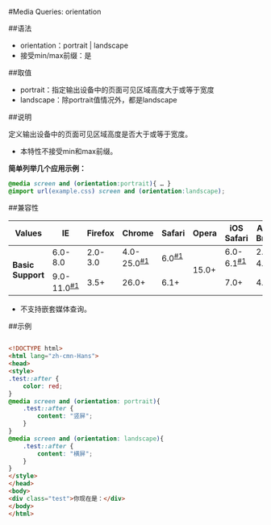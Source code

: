 #Media Queries: orientation

##语法

- orientation：portrait | landscape
- 接受min/max前缀：是


##取值

- portrait：指定输出设备中的页面可见区域高度大于或等于宽度
- landscape：除portrait值情况外，都是landscape


##说明

定义输出设备中的页面可见区域高度是否大于或等于宽度。

- 本特性不接受min和max前缀。


**简单列举几个应用示例：**

```css
@media screen and (orientation:portrait){ … }
@import url(example.css) screen and (orientation:landscape);
```


##兼容性


<table class="compatible">
<thead>
	<tr>
		<th>Values</th>
		<th>IE</th>
		<th>Firefox</th>
		<th>Chrome</th>
		<th>Safari</th>
		<th>Opera</th>
		<th>iOS Safari</th>
		<th>Android Browser</th>
		<th>Android Chrome</th>
	</tr>
</thead>
<tbody>
	<tr>
		<td rowspan="2"><strong>Basic Support</strong></td>
		<td class="unsupport">6.0-8.0</td>
		<td class="unsupport">2.0-3.0</td>
		<td class="partsupport">4.0-25.0<sup><a href="#support1">#1</a></sup></td>
		<td class="partsupport">6.0<sup><a href="#support1">#1</a></sup></td>
		<td class="support" rowspan="2">15.0+</td>
		<td class="partsupport">6.0-6.1<sup><a href="#support1">#1</a></sup></td>
		<td class="partsupport">2.1-4.3<sup><a href="#support1">#1</a></sup></td>
		<td class="partsupport">18.0-24.0<sup><a href="#support1">#1</a></sup></td>
	</tr>
	<tr>
		<td class="partsupport">9.0-11.0<sup><a href="#support1">#1</a></sup></td>
		<td class="support">3.5+</td>
		<td class="support">26.0+</td>
		<td class="support">6.1+</td>
		<td class="support">7.0+</td>
		<td class="support">4.4+</td>
		<td class="support">25.0+</td>
	</tr>
</tbody>
</table>


- 不支持嵌套媒体查询。


##示例

```html

<!DOCTYPE html>
<html lang="zh-cmn-Hans">
<head>
<style>
.test::after {
	color: red;
}
@media screen and (orientation: portrait){
	.test::after {
		content: "竖屏";
	}
}
@media screen and (orientation: landscape){
	.test::after {
		content: "横屏";
	}
}
</style>
</head>
<body>
<div class="test">你现在是：</div>
</body>
</html>

```
